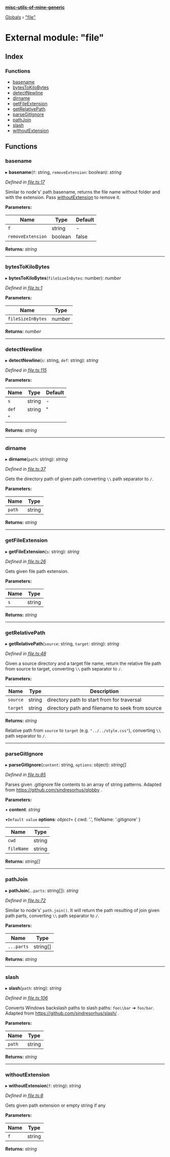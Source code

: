 **[misc-utils-of-mine-generic](../README.md)**

[Globals](../globals.md) › ["file"](_file_.md)

# External module: "file"

## Index

### Functions

* [basename](_file_.md#basename)
* [bytesToKiloBytes](_file_.md#bytestokilobytes)
* [detectNewline](_file_.md#detectnewline)
* [dirname](_file_.md#dirname)
* [getFileExtension](_file_.md#getfileextension)
* [getRelativePath](_file_.md#getrelativepath)
* [parseGitIgnore](_file_.md#parsegitignore)
* [pathJoin](_file_.md#pathjoin)
* [slash](_file_.md#slash)
* [withoutExtension](_file_.md#withoutextension)

## Functions

###  basename

▸ **basename**(`f`: string, `removeExtension`: boolean): *string*

*Defined in [file.ts:17](https://github.com/cancerberoSgx/misc-utils-of-mine/blob/d8d7bf0/misc-utils-of-mine-generic/src/file.ts#L17)*

Similar to node's' path.basename, returns the file name without folder and with the extension.
Pass [withoutExtension](_file_.md#withoutextension) to remove it.

**Parameters:**

Name | Type | Default |
------ | ------ | ------ |
`f` | string | - |
`removeExtension` | boolean | false |

**Returns:** *string*

___

###  bytesToKiloBytes

▸ **bytesToKiloBytes**(`fileSizeInBytes`: number): *number*

*Defined in [file.ts:1](https://github.com/cancerberoSgx/misc-utils-of-mine/blob/d8d7bf0/misc-utils-of-mine-generic/src/file.ts#L1)*

**Parameters:**

Name | Type |
------ | ------ |
`fileSizeInBytes` | number |

**Returns:** *number*

___

###  detectNewline

▸ **detectNewline**(`s`: string, `def`: string): *string*

*Defined in [file.ts:115](https://github.com/cancerberoSgx/misc-utils-of-mine/blob/d8d7bf0/misc-utils-of-mine-generic/src/file.ts#L115)*

**Parameters:**

Name | Type | Default |
------ | ------ | ------ |
`s` | string | - |
`def` | string | "
" |

**Returns:** *string*

___

###  dirname

▸ **dirname**(`path`: string): *string*

*Defined in [file.ts:37](https://github.com/cancerberoSgx/misc-utils-of-mine/blob/d8d7bf0/misc-utils-of-mine-generic/src/file.ts#L37)*

Gets the directory path of given path converting `\\` path separator to `/`.

**Parameters:**

Name | Type |
------ | ------ |
`path` | string |

**Returns:** *string*

___

###  getFileExtension

▸ **getFileExtension**(`s`: string): *string*

*Defined in [file.ts:26](https://github.com/cancerberoSgx/misc-utils-of-mine/blob/d8d7bf0/misc-utils-of-mine-generic/src/file.ts#L26)*

Gets given file path extension.

**Parameters:**

Name | Type |
------ | ------ |
`s` | string |

**Returns:** *string*

___

###  getRelativePath

▸ **getRelativePath**(`source`: string, `target`: string): *string*

*Defined in [file.ts:48](https://github.com/cancerberoSgx/misc-utils-of-mine/blob/d8d7bf0/misc-utils-of-mine-generic/src/file.ts#L48)*

Given a source directory and a target file name, return the relative file path from source to target, converting `\\` path separator to `/`.

**Parameters:**

Name | Type | Description |
------ | ------ | ------ |
`source` | string | directory path to start from for traversal |
`target` | string | directory path and filename to seek from source |

**Returns:** *string*

Relative path from `source` to `target` (e.g. `"../../style.css"`), converting `\\` path separator to `/`.

___

###  parseGitIgnore

▸ **parseGitIgnore**(`content`: string, `options`: object): *string[]*

*Defined in [file.ts:85](https://github.com/cancerberoSgx/misc-utils-of-mine/blob/d8d7bf0/misc-utils-of-mine-generic/src/file.ts#L85)*

Parses given .gitignore file contents to an array of string patterns. Adapted from https://github.com/sindresorhus/globby .

**Parameters:**

▪ **content**: *string*

▪`Default value`  **options**: *object*=  { cwd: '.', fileName: '.gitignore' }

Name | Type |
------ | ------ |
`cwd` | string |
`fileName` | string |

**Returns:** *string[]*

___

###  pathJoin

▸ **pathJoin**(...`parts`: string[]): *string*

*Defined in [file.ts:72](https://github.com/cancerberoSgx/misc-utils-of-mine/blob/d8d7bf0/misc-utils-of-mine-generic/src/file.ts#L72)*

Similar to node's' `path.join()`. It will return the path resulting of join given path parts, converting `\\` path separator to `/`.

**Parameters:**

Name | Type |
------ | ------ |
`...parts` | string[] |

**Returns:** *string*

___

###  slash

▸ **slash**(`path`: string): *string*

*Defined in [file.ts:106](https://github.com/cancerberoSgx/misc-utils-of-mine/blob/d8d7bf0/misc-utils-of-mine-generic/src/file.ts#L106)*

Converts Windows backslash paths to slash paths: `foo\\bar` ➔ `foo/bar`. Adapted from https://github.com/sindresorhus/slash/ .

**Parameters:**

Name | Type |
------ | ------ |
`path` | string |

**Returns:** *string*

___

###  withoutExtension

▸ **withoutExtension**(`f`: string): *string*

*Defined in [file.ts:8](https://github.com/cancerberoSgx/misc-utils-of-mine/blob/d8d7bf0/misc-utils-of-mine-generic/src/file.ts#L8)*

Gets given path extension or empty string if any

**Parameters:**

Name | Type |
------ | ------ |
`f` | string |

**Returns:** *string*